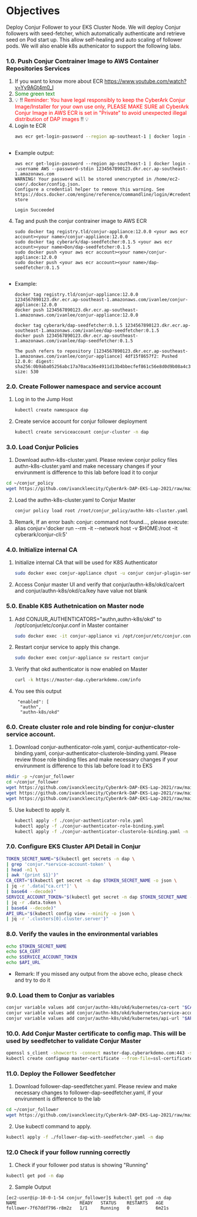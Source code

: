 # Objectives
Deploy Conjur Follower to your EKS Cluster Node. We will deploy Conjur followers with seed-fetcher, which automatically authenticate and retrieve seed on Pod start up. This allow self-healing and auto scaling of follower pods. We will also enable k8s authenicator to support the following labs.

### 1.0. Push Conjur Contrainer Image to AWS Container Repositories Services

1. If you want to know more about ECR https://www.youtube.com/watch?v=Yy9AGt4m0_I
2. <span style="color: green"> Some green text </span>
3. :bulb: :bangbang: <span style="color: red;"> Reminder: You have legal responsibly to keep the CyberArk Conjur Image/Installer for your own use only, PLEASE MAKE SURE all CyberArk Conjur Image in AWS ECR is set in "Private" to avoid unexpected illegal distribution of DAP images </span> :bangbang: :bulb:
4. Login te ECR
   ```bash
   aws ecr get-login-password --region ap-southeast-1 | docker login --username AWS --password-stdin <your aws ecr region account dns>
   ```
   ```
- Example output:
   ```
   aws ecr get-login-password --region ap-southeast-1 | docker login --username AWS --password-stdin 1234567890123.dkr.ecr.ap-southeast-1.amazonaws.com
   WARNING! Your password will be stored unencrypted in /home/ec2-user/.docker/config.json.
   Configure a credential helper to remove this warning. See
   https://docs.docker.com/engine/reference/commandline/login/#credentials-store

   Login Succeeded
   ```
4. Tag and push the conjur contrainer image to AWS ECR
   ```
   sudo docker tag registry.tld/conjur-appliance:12.0.0 <your aws ecr account><your name>/conjur-appliance:12.0.0
   sudo docker tag cyberark/dap-seedfetcher:0.1.5 <your aws ecr account><your name>Don/dap-seedfetcher:0.1.5
   sudo docker push <your aws ecr account><your name>/conjur-appliance:12.0.0
   sudo docker push <your aws ecr account><your name>/dap-seedfetcher:0.1.5
   ```
   ```
- Example:
   ```
   docker tag registry.tld/conjur-appliance:12.0.0 1234567890123.dkr.ecr.ap-southeast-1.amazonaws.com/ivanlee/conjur-appliance:12.0.0
   docker push 1234567890123.dkr.ecr.ap-southeast-1.amazonaws.com/ivanlee/conjur-appliance:12.0.0
   
   docker tag cyberark/dap-seedfetcher:0.1.5 1234567890123.dkr.ecr.ap-southeast-1.amazonaws.com/ivanlee/dap-seedfetcher:0.1.5
   docker push 1234567890123.dkr.ecr.ap-southeast-1.amazonaws.com/ivanlee/dap-seedfetcher:0.1.5
   
   The push refers to repository [1234567890123.dkr.ecr.ap-southeast-1.amazonaws.com/ivanlee/conjur-appliance] 4df15f8657f2: Pushed
   12.0.0: digest: sha256:0b9aba05256abc17a70aca36e4911d13b4bbecfef861c56e8d0d9b08a4c3ed2e size: 530
   ```

### 2.0. Create Follower namespace and service account
1. Log in to the Jump Host
   ```bash
   kubectl create namespace dap
   ```
2. Create service account for conjur follower deployment 
   ```bash
   kubectl create serviceaccount conjur-cluster -n dap
   ```
   
### 3.0. Load Conjur Policies
1. Download authn-k8s-cluster.yaml. Please review conjur policy files authn-k8s-cluster.yaml and make necessary changes if your envirunment is difference to this lab before load it to conjur
```bash
cd ~/conjur_policy
wget https://github.com/ivanckleecity/CyberArk-DAP-EKS-Lap-2021/raw/main/Task06/authn-k8s-cluster.yaml
```
2. Load the authn-k8s-cluster.yaml to Conjur Master
   ```bash
   conjur policy load root /root/conjur_policy/authn-k8s-cluster.yaml
   ```
3. Remark, If an error bash: conjur: command not found..., please execute: alias conjur='docker run --rm -it --network host -v $HOME:/root -it cyberark/conjur-cli:5'

### 4.0. Initialize internal CA
1. Initialize internal CA that will be used for K8S Authenticator
   ```bash
   sudo docker exec conjur-appliance chpst -u conjur conjur-plugin-service possum rake authn_k8s:ca_init["conjur/authn-k8s/okd"]
   ```
2. Access Conjur master UI and verify that conjur/authn-k8s/okd/ca/cert and conjur/authn-k8s/okd/ca/key have value not blank

### 5.0. Enable K8S Authetnication on Master node
1. Add CONJUR_AUTHENTICATORS="authn,authn-k8s/okd" to /opt/conjur/etc/conjur.conf in Master container
   ```bash
   sudo docker exec -it conjur-appliance vi /opt/conjur/etc/conjur.conf
   ```
2. Restart conjur service to apply this change.
   ```bash
   sudo docker exec conjur-appliance sv restart conjur
   ```
3. Verify that okd authenticator is now enabled on Master
   ```bash
   curl -k https://master-dap.cyberarkdemo.com/info
   ```
4. You see this output
    ```
     "enabled": [
      "authn",
      "authn-k8s/okd"
    ```
    
### 6.0. Create cluster role and role binding for conjur-cluster service account.
1. Download conjur-authenticator-role.yaml, conjur-authenticator-role-binding.yaml, conjur-authenticator-clusterole-binding.yaml. Please review those role binding files and make necessary changes if your envirunment is difference to this lab before load it to EKS
```bash
mkdir -p ~/conjur_follower
cd ~/conjur_follower
wget https://github.com/ivanckleecity/CyberArk-DAP-EKS-Lap-2021/raw/main/Task06/conjur-authenticator-clusterole-binding.yaml
wget https://github.com/ivanckleecity/CyberArk-DAP-EKS-Lap-2021/raw/main/Task06/conjur-authenticator-role-binding.yaml
wget https://github.com/ivanckleecity/CyberArk-DAP-EKS-Lap-2021/raw/main/Task06/conjur-authenticator-role.yaml
```
5. Use kubectl to apply it.
   ```bash
   kubectl apply -f ./conjur-authenticator-role.yaml
   kubectl apply -f ./conjur-authenticator-role-binding.yaml
   kubectl apply -f ./conjur-authenticator-clusterole-binding.yaml -n dap
   ```
   
### 7.0. Configure EKS Cluster API Detail in Conjur
```bash
TOKEN_SECRET_NAME="$(kubectl get secrets -n dap \
| grep 'conjur.*service-account-token' \
| head -n1 \
| awk '{print $1}')"
CA_CERT="$(kubectl get secret -n dap $TOKEN_SECRET_NAME -o json \
| jq -r '.data["ca.crt"]' \
| base64 --decode)"
SERVICE_ACCOUNT_TOKEN="$(kubectl get secret -n dap $TOKEN_SECRET_NAME -o json \
| jq -r .data.token \
| base64 --decode)"
API_URL="$(kubectl config view --minify -o json \
| jq -r '.clusters[0].cluster.server')"
```

### 8.0. Verify the vaules in the environmental variables
```bash
echo $TOKEN_SECRET_NAME
echo $CA_CERT
echo $SERVICE_ACCOUNT_TOKEN
echo $API_URL
```
- Remark: If you missed any output from the above echo, please check and try to do it

### 9.0. Load them to Conjur as variables
```bash
conjur variable values add conjur/authn-k8s/okd/kubernetes/ca-cert "$CA_CERT"
conjur variable values add conjur/authn-k8s/okd/kubernetes/service-account-token "$SERVICE_ACCOUNT_TOKEN"
conjur variable values add conjur/authn-k8s/okd/kubernetes/api-url "$API_URL"
```

### 10.0. Add Conjur Master certificate to config map. This will be used by seedfetcher to validate Conjur Master
```bash
openssl s_client -showcerts -connect master-dap.cyberarkdemo.com:443 -servername master-dap.cyberarkdemo.com </dev/null | sed -ne '/-BEGIN CERTIFICATE-/,/-END CERTIFICATE-/p' > master-certificate.pem
kubectl create configmap master-certificate --from-file=ssl-certificate=<(cat master-certificate.pem) -n dap
```

### 11.0. Deploy the Follower Seedfetcher
1. Download follower-dap-seedfetcher.yaml. Please review and make necessary changes to follower-dap-seedfetcher.yaml, if your envirunment is difference to the lab
```bash
cd ~/conjur_follower
wget https://github.com/ivanckleecity/CyberArk-DAP-EKS-Lap-2021/raw/main/Task06/follower-dap-with-seedfetcher.yaml
```
2. Use kubectl command to apply.
```bash
kubectl apply -f ./follower-dap-with-seedfetcher.yaml -n dap
```

### 12.0 Check if your follow running correctly
1. Check if your follower pod status is showing "Running"
```bash
kubectl get pod -n dap
```
2. Sample Output
```
[ec2-user@ip-10-0-1-54 conjur_follower]$ kubectl get pod -n dap
NAME                        READY   STATUS    RESTARTS   AGE
follower-7f67ddf796-r8m2z   1/1     Running   0          6m21s
```
